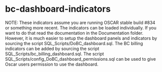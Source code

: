 # bc-dashboard-indicators
NOTE: These indicators assume you are running OSCAR stable build #834 or something more recent.
The indicators can be loaded individually.  If you want to do that read the documentation in the Documentation folder.  However, it is much easier to setup the dashboard panels and indicators by sourcing the script SQL_Scripts/DoBC_dashboard.sql.  The BC billing indicators can be added by sourcing the script SQL_Scripts/bc_billing_dashboard.sql.  The script SQL_Scripts/config_DoBC_dashboard_permissions.sql can be used to give Oscar users permission to use the dashboard.

